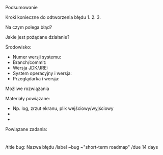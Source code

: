 Podsumowanie



Kroki konieczne do odtworzenia błędu
1.
2.
3.

Na czym polega błąd?



Jakie jest pożądane działanie?



Środowisko:
* Numer wersji systemu:
* Branch/commit: 
* Wersja JDK/JRE:
* System operacyjny i wersja:
* Przeglądarka i wersja:

Możliwe rozwiązania



Materiały powiązane:
* Np. log, zrzut ekranu, plik wejściowy/wyjściowy
*
*

Powiązane zadania:
#

/title bug: Nazwa błędu
/label ~bug ~"short-term roadmap"
/due 14 days
